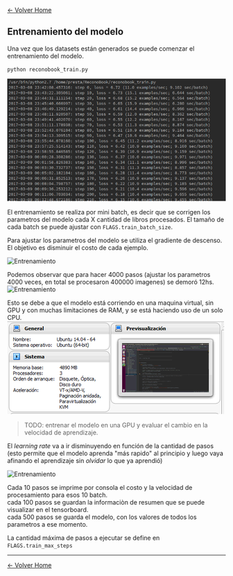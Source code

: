 [<- Volver Home](../README.md)  

## Entrenamiento del modelo

Una vez que los datasets están generados se puede comenzar el entrenamiento del modelo.

```shell
python reconobook_train.py
```

![Entrenamiento](./img/entrenamiento5.png "Entrenamiento")  


El entrenamiento se realiza por mini batch, es decir que se corrigen los parametros del modelo cada X cantidad de libros procesados. El tamaño de cada batch se puede ajustar con `FLAGS.train_batch_size`.

Para ajustar los parametros del modelo se utiliza el gradiente de descenso. El objetivo es disminuir el costo de cada ejemplo. 

![Entrenamiento](./img/entrenamiento2.png "Entrenamiento")  

Podemos observar que para hacer 4000 pasos (ajustar los parametros 4000 veces, en total se procesaron 400000 imagenes) se demoró 12hs.
![Entrenamiento](./img/entrenamiento1.png "Entrenamiento")  

Esto se debe a que el modelo está corriendo en una maquina virtual, sin GPU y con muchas limitaciones de RAM, y se está haciendo uso de un solo CPU. 
![Entrenamiento](./img/entrenamiento4.png "Entrenamiento")  

> TODO: entrenar el modelo en una GPU y evaluar el cambio en la velocidad de aprendizaje. 

El *learning rate* va a ir disminuyendo en función de la cantidad de pasos (esto permite que el modelo aprenda "más rapido" al principio y luego vaya afinando el aprendizaje sin *olvidar* lo que ya aprendió)

![Entrenamiento](./img/entrenamiento3.png "Entrenamiento")  


Cada 10 pasos se imprime por consola el costo y la velocidad de procesamiento para esos 10 batch.  
cada 100 pasos se guardan la informaciòn de resumen que se puede visualizar en el tensorboard.  
cada 500 pasos se guarda el modelo, con los valores de todos los parametros a ese momento.  

La cantidad máxima de pasos a ejecutar se define en `FLAGS.train_max_steps`


***
[<- Volver Home](../README.md)
